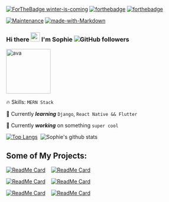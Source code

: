 [![ForTheBadge winter-is-coming](http://ForTheBadge.com/images/badges/winter-is-coming.svg)](http://ForTheBadge.com) [![forthebadge](https://forthebadge.com/images/badges/gluten-free.svg)](https://forthebadge.com) [![forthebadge](https://forthebadge.com/images/badges/powered-by-jeffs-keyboard.svg)](https://forthebadge.com)

[![Maintenance](https://img.shields.io/badge/Maintained%3F-yes-green.svg)](https://GitHub.com/Naereen/StrapDown.js/graphs/commit-activity) 
[![made-with-Markdown](https://img.shields.io/badge/Made%20with-Markdown-1f425f.svg)](http://commonmark.org) 

### Hi there <img src="https://i.postimg.cc/Yq9RwN0q/wave.gif" alt="wave" width="25"/> I'm Sophie ![GitHub followers](https://img.shields.io/github/followers/hellosophiee?style=social)

<img src="https://i.postimg.cc/RVJGt87z/IMG-6380.gif" alt="ava" width="120"/>


🔥 Skills: `MERN Stack`

🌱 Currently ***learning*** `Django`, `React Native && Flutter`

🔭 Currently ***working*** on something `super cool`


[![Top Langs](https://github-readme-stats.vercel.app/api/top-langs/?username=hellosophiee&theme=cobalt&layout=compact)](https://github.com/anuraghazra/github-readme-stats)&nbsp;&nbsp;![Sophie's github stats](https://github-readme-stats.vercel.app/api?username=hellosophiee&theme=cobalt&show_icons=true)

## Some of My Projects:

[![ReadMe Card](https://github-readme-stats.vercel.app/api/pin/?username=hellosophiee&repo=nodejs-telegram-bot-covid19&theme=cobalt)](https://github.com/anuraghazra/github-readme-stats) &nbsp;&nbsp; [![ReadMe Card](https://github-readme-stats.vercel.app/api/pin/?username=hellosophiee&repo=react-firebase-blog&theme=cobalt)](https://github.com/anuraghazra/github-readme-stats)

[![ReadMe Card](https://github-readme-stats.vercel.app/api/pin/?username=hellosophiee&repo=chatty&theme=cobalt)](https://github.com/anuraghazra/github-readme-stats) &nbsp;&nbsp; [![ReadMe Card](https://github-readme-stats.vercel.app/api/pin/?username=hellosophiee&repo=online-bookstore-django-app&theme=cobalt)](https://github.com/anuraghazra/github-readme-stats)

[![ReadMe Card](https://github-readme-stats.vercel.app/api/pin/?username=hellosophiee&repo=Brooklyn-Bridge&theme=cobalt)](https://github.com/anuraghazra/github-readme-stats) &nbsp;&nbsp; [![ReadMe Card](https://github-readme-stats.vercel.app/api/pin/?username=hellosophiee&repo=test-assignment&theme=cobalt)](https://github.com/anuraghazra/github-readme-stats)



<!--
**hellosophiee/hellosophiee** is a ✨ _special_ ✨ repository because its `README.md` (this file) appears on your GitHub profile.

Here are some ideas to get you started:

- 🔭 I’m currently working on ...
- 🌱 I’m currently learning ...
- 👯 I’m looking to collaborate on ...
- 🤔 I’m looking for help with ...
- 💬 Ask me about ...
- 📫 How to reach me: ...
- 😄 Pronouns: ...
- ⚡ Fun fact: ...
-->
